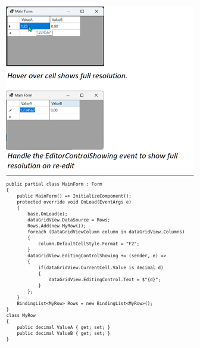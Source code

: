 ![cell-with-hover](https://github.com/IVSoftware/data-grid-view-format-column-00/blob/master/data-grid-view-format-column/Screenshots/cell-with-hover.png)

***
    public partial class MainForm : Form
    {
        public MainForm() => InitializeComponent();
        protected override void OnLoad(EventArgs e)
        {
            base.OnLoad(e);
            dataGridView.DataSource = Rows;
            Rows.Add(new MyRow());
            foreach (DataGridViewColumn column in dataGridView.Columns)
            {
                column.DefaultCellStyle.Format = "F2";
            }
            dataGridView.EditingControlShowing += (sender, e) =>
            {
                if(dataGridView.CurrentCell.Value is decimal d)
                {
                    dataGridView.EditingControl.Text = $"{d}";
                }
            };
        }
        BindingList<MyRow> Rows = new BindingList<MyRow>();
    }
    class MyRow
    {
        public decimal ValueA { get; set; }
        public decimal ValueB { get; set; }
    }
